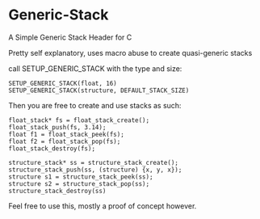 # Generic-Stack
A Simple Generic Stack Header for C

Pretty self explanatory, uses macro abuse to create quasi-generic stacks

call SETUP_GENERIC_STACK with the type and size:

```
SETUP_GENERIC_STACK(float, 16)
SETUP_GENERIC_STACK(structure, DEFAULT_STACK_SIZE)
```

Then you are free to create and use stacks as such:
```
float_stack* fs = float_stack_create();
float_stack_push(fs, 3.14);
float f1 = float_stack_peek(fs);
float f2 = float_stack_pop(fs);
float_stack_destroy(fs);

structure_stack* ss = structure_stack_create();
structure_stack_push(ss, (structure) {x, y, x});
structure s1 = structure_stack_peek(ss);
structure s2 = structure_stack_pop(ss);
structure_stack_destroy(ss)
```

Feel free to use this, mostly a proof of concept however.
